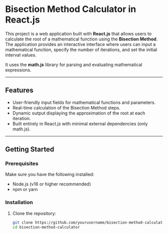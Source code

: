 # Bisection Method Calculator in React.js  

This project is a web application built with **React.js** that allows users to calculate the root of a mathematical function using the **Bisection Method**. The application provides an interactive interface where users can input a mathematical function, specify the number of iterations, and set the initial interval values.  

It uses the **math.js** library for parsing and evaluating mathematical expressions.  

---

## Features  
- User-friendly input fields for mathematical functions and parameters.  
- Real-time calculation of the Bisection Method steps.  
- Dynamic output displaying the approximation of the root at each iteration.  
- Built entirely in React.js with minimal external dependencies (only math.js).  

---

## Getting Started  

### Prerequisites  
Make sure you have the following installed:  
- Node.js (v16 or higher recommended)  
- npm or yarn  

### Installation  
1. Clone the repository:  
   ```bash
   git clone https://github.com/yourusername/bisection-method-calculator.git
   cd bisection-method-calculator
